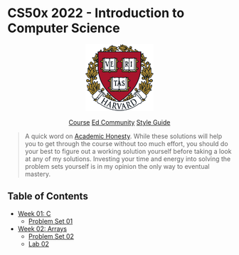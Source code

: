 # CS50x 2022 - Introduction to Computer Science
<p align="center">
	<img src="./images/harvard_logo.png" alt="logo" height="150"/>
</p>

<p align="center">
	<a href="https://cs50.harvard.edu/x/2022/">Course</a>
	<a href="https://edstem.org/us/courses/176/discussion/">Ed Community</a>
	<a href="https://cs50.readthedocs.io/style/c/">Style Guide</a>
</p>

> A quick word on [Academic Honesty](https://cs50.harvard.edu/x/2020/honesty/). While these solutions will help you to get through the course without too much effort, you should do your best to figure out a working solution yourself before taking a look at any of my solutions. Investing your time and energy into solving the problem sets yourself is in my opinion the only way to eventual mastery.

## Table of Contents

- [Week 01: C](/week_01/)
  - [Problem Set 01](/week_01/p_set_01/)
- [Week 02: Arrays](/week_02/)
  - [Problem Set 02](/week_02/p_set_02/)
  - [Lab 02](/week_02/lab_02/)
